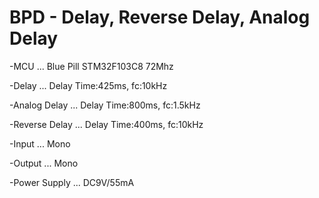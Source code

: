 # BPD - Delay, Reverse Delay, Analog Delay

-MCU ... Blue Pill STM32F103C8 72Mhz

-Delay ... Delay Time:425ms, fc:10kHz

-Analog Delay ... Delay Time:800ms, fc:1.5kHz

-Reverse Delay ... Delay Time:400ms, fc:10kHz

-Input ... Mono

-Output ... Mono

-Power Supply ... DC9V/55mA
